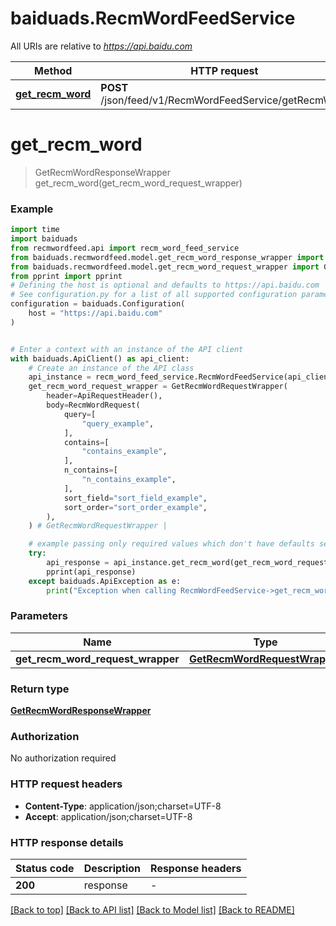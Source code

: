 # baiduads.RecmWordFeedService

All URIs are relative to *https://api.baidu.com*

Method | HTTP request | Description
------------- | ------------- | -------------
[**get_recm_word**](RecmWordFeedService.md#get_recm_word) | **POST** /json/feed/v1/RecmWordFeedService/getRecmWord | 


# **get_recm_word**
> GetRecmWordResponseWrapper get_recm_word(get_recm_word_request_wrapper)



### Example


```python
import time
import baiduads
from recmwordfeed.api import recm_word_feed_service
from baiduads.recmwordfeed.model.get_recm_word_response_wrapper import GetRecmWordResponseWrapper
from baiduads.recmwordfeed.model.get_recm_word_request_wrapper import GetRecmWordRequestWrapper
from pprint import pprint
# Defining the host is optional and defaults to https://api.baidu.com
# See configuration.py for a list of all supported configuration parameters.
configuration = baiduads.Configuration(
    host = "https://api.baidu.com"
)


# Enter a context with an instance of the API client
with baiduads.ApiClient() as api_client:
    # Create an instance of the API class
    api_instance = recm_word_feed_service.RecmWordFeedService(api_client)
    get_recm_word_request_wrapper = GetRecmWordRequestWrapper(
        header=ApiRequestHeader(),
        body=RecmWordRequest(
            query=[
                "query_example",
            ],
            contains=[
                "contains_example",
            ],
            n_contains=[
                "n_contains_example",
            ],
            sort_field="sort_field_example",
            sort_order="sort_order_example",
        ),
    ) # GetRecmWordRequestWrapper | 

    # example passing only required values which don't have defaults set
    try:
        api_response = api_instance.get_recm_word(get_recm_word_request_wrapper)
        pprint(api_response)
    except baiduads.ApiException as e:
        print("Exception when calling RecmWordFeedService->get_recm_word: %s\n" % e)
```


### Parameters

Name | Type | Description  | Notes
------------- | ------------- | ------------- | -------------
 **get_recm_word_request_wrapper** | [**GetRecmWordRequestWrapper**](GetRecmWordRequestWrapper.md)|  |

### Return type

[**GetRecmWordResponseWrapper**](GetRecmWordResponseWrapper.md)

### Authorization

No authorization required

### HTTP request headers

 - **Content-Type**: application/json;charset=UTF-8
 - **Accept**: application/json;charset=UTF-8


### HTTP response details

| Status code | Description | Response headers |
|-------------|-------------|------------------|
**200** | response |  -  |

[[Back to top]](#) [[Back to API list]](../README.md#documentation-for-api-endpoints) [[Back to Model list]](../README.md#documentation-for-models) [[Back to README]](../README.md)

